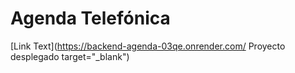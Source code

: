 # Agenda Telefónica

[Link Text](https://backend-agenda-03qe.onrender.com/ Proyecto desplegado target="_blank")